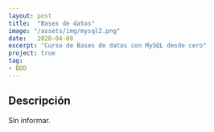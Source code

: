 ```yaml
---
layout: post
title:  "Bases de datos"
image: "/assets/img/mysql2.png"
date:   2020-04-08
excerpt: "Curso de Bases de datos con MySQL desde cero"
project: true
tag:
- BDD
---
```


## Descripción

Sin informar.
